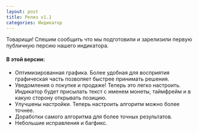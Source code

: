 ```yaml
---
layout: post
title: Релиз v1.1
categories: Индикатор
---
```


Товарищи! Спешим сообщить что мы подготовили и зарелизили первую публичную персию нашего индикатора.

#### В этой версии:
- Оптимизированная графика. Более удобная для восприятия графическая часть позволяет быстрее принимать решения.
- Уведомления о покупке и продаже! Теперь это легко настроить. Индикатор будет присылать текст с именем монеты, таймфрейм и в какую сторону открывать позицию.
- Улучшены настройки. Теперь настроить алгоритм можно более точнее.
- Доработки самого алгоритма для более точных результатов.
- Небольшие исправления и багфикс.
